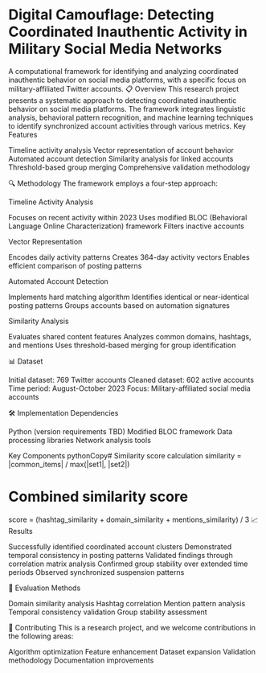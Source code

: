# Digital Camouflage: Detecting Coordinated Inauthentic Activity in Military Social Media Networks
A computational framework for identifying and analyzing coordinated inauthentic behavior on social media platforms, with a specific focus on military-affiliated Twitter accounts.
📋 Overview
This research project presents a systematic approach to detecting coordinated inauthentic behavior on social media platforms. The framework integrates linguistic analysis, behavioral pattern recognition, and machine learning techniques to identify synchronized account activities through various metrics.
Key Features

Timeline activity analysis
Vector representation of account behavior
Automated account detection
Similarity analysis for linked accounts
Threshold-based group merging
Comprehensive validation methodology

🔍 Methodology
The framework employs a four-step approach:

Timeline Activity Analysis

Focuses on recent activity within 2023
Uses modified BLOC (Behavioral Language Online Characterization) framework
Filters inactive accounts


Vector Representation

Encodes daily activity patterns
Creates 364-day activity vectors
Enables efficient comparison of posting patterns


Automated Account Detection

Implements hard matching algorithm
Identifies identical or near-identical posting patterns
Groups accounts based on automation signatures


Similarity Analysis

Evaluates shared content features
Analyzes common domains, hashtags, and mentions
Uses threshold-based merging for group identification



📊 Dataset

Initial dataset: 769 Twitter accounts
Cleaned dataset: 602 active accounts
Time period: August-October 2023
Focus: Military-affiliated social media accounts

🛠️ Implementation
Dependencies

Python (version requirements TBD)
Modified BLOC framework
Data processing libraries
Network analysis tools

Key Components
pythonCopy# Similarity score calculation
similarity = |common_items| / max(|set1|, |set2|)

# Combined similarity score
score = (hashtag_similarity + domain_similarity + mentions_similarity) / 3
📈 Results

Successfully identified coordinated account clusters
Demonstrated temporal consistency in posting patterns
Validated findings through correlation matrix analysis
Confirmed group stability over extended time periods
Observed synchronized suspension patterns

🔬 Evaluation Methods

Domain similarity analysis
Hashtag correlation
Mention pattern analysis
Temporal consistency validation
Group stability assessment

🤝 Contributing
This is a research project, and we welcome contributions in the following areas:

Algorithm optimization
Feature enhancement
Dataset expansion
Validation methodology
Documentation improvements
